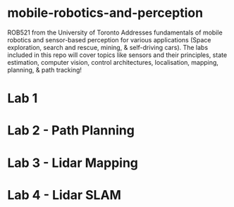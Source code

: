 # mobile-robotics-and-perception
ROB521 from the University of Toronto 
Addresses fundamentals of mobile robotics and sensor-based perception for various applications (Space exploration, search and rescue, mining, & self-driving cars). The labs included in this repo will cover topics like sensors and their principles, state estimation, computer vision, control architectures, localisation, mapping, planning, & path tracking!

<h1>Lab 1</h1>
<h1>Lab 2 - Path Planning</h1>
<h1>Lab 3 - Lidar Mapping</h1>
<h1>Lab 4 - Lidar SLAM</h1>
